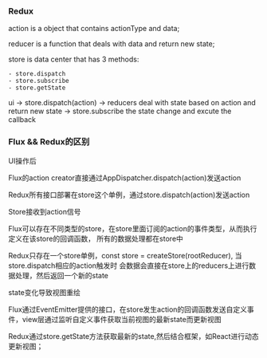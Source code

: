### Redux

action is a object that contains actionType and data;

reducer is a function that deals with data and return new state;

store is data center that has 3 methods:

	- store.dispatch
	- store.subscribe
	- store.getState

ui -> store.dispatch(action) -> reducers deal with state based on action and return new state
-> store.subscribe the state change and excute the callback

### Flux && Redux的区别

UI操作后

Flux的action creator直接通过AppDispatcher.dispatch(action)发送action

Redux所有接口部署在store这个单例，通过store.dispatch(action)发送action

Store接收到action信号

Flux可以存在不同类型的store，在store里面订阅的action的事件类型，从而执行定义在该store的回调函数，
所有的数据处理都在store中

Redux只存在一个store单例，const store = createStore(rootReducer), 当store.dispatch相应的action触发时
会数据会直接在store上的reducers上进行数据处理，然后返回一个新的state

state变化导致视图重绘

Flux通过EventEmitter提供的接口，在store发生action的回调函数发送自定义事件，view层通过监听自定义事件获取当前视图的最新state而更新视图

Redux通过store.getState方法获取最新的state,然后结合框架，如React进行动态更新视图；
